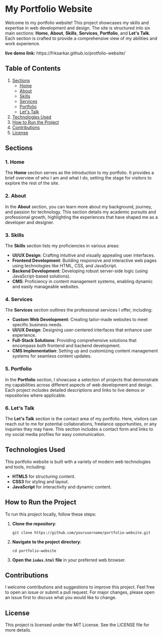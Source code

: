 <div class="markdown prose w-full break-words dark:prose-invert light">
    <h1>My Portfolio Website</h1>
    <p>
        Welcome to my portfolio website! This project showcases my skills and expertise in web development and design. The site is structured into six main sections: <strong>Home</strong>, <strong>About</strong>, <strong>Skills</strong>,
        <strong>Services</strong>, <strong>Portfolio</strong>, and <strong>Let's Talk</strong>. Each section is crafted to provide a comprehensive view of my abilities and work experience.
    </p>
    <strong>live demo link:</strong> https://frksarkar.github.io/protfolio-website/
    <h2>Table of Contents</h2>
    <ol>
    <li>
        <a href="#sections">Sections</a>
        <ul>
            <li><a href="#1-home">Home</a></li>
            <li><a href="#2-about">About</a></li>
            <li><a href="#3-skills">Skills</a></li>
            <li><a href="#4-services">Services</a></li>
            <li><a href="#5-portfolio">Portfolio</a></li>
            <li><a href="#6-lets-talk">Let's Talk</a></li>
        </ul>
    </li>
    <li><a href="#technologies-used">Technologies Used</a></li>
    <li><a href="#how-to-run-the-project">How to Run the Project</a></li>
    <li><a href="#contributions">Contributions</a></li>
    <li><a href="#license">License</a></li>
</ol>
    <h2>Sections</h2>
    <h3>1. Home</h3>
    <p>The <strong>Home</strong> section serves as the introduction to my portfolio. It provides a brief overview of who I am and what I do, setting the stage for visitors to explore the rest of the site.</p>
    <h3>2. About</h3>
    <p>
        In the <strong>About</strong> section, you can learn more about my background, journey, and passion for technology. This section details my academic pursuits and professional growth, highlighting the experiences that have shaped me
        as a developer and designer.
    </p>
    <h3>3. Skills</h3>
    <p>The <strong>Skills</strong> section lists my proficiencies in various areas:</p>
    <ul>
        <li><strong>UI/UX Design</strong>: Crafting intuitive and visually appealing user interfaces.</li>
        <li><strong>Frontend Development</strong>: Building responsive and interactive web pages using technologies like HTML, CSS, and JavaScript.</li>
        <li><strong>Backend Development</strong>: Developing robust server-side logic (using JavaScript-based solutions).</li>
        <li><strong>CMS</strong>: Proficiency in content management systems, enabling dynamic and easily manageable websites.</li>
    </ul>
    <h3>4. Services</h3>
    <p>The <strong>Services</strong> section outlines the professional services I offer, including:</p>
    <ul>
        <li><strong>Custom Web Development</strong>: Creating tailor-made websites to meet specific business needs.</li>
        <li><strong>UI/UX Design</strong>: Designing user-centered interfaces that enhance user experience.</li>
        <li><strong>Full-Stack Solutions</strong>: Providing comprehensive solutions that encompass both frontend and backend development.</li>
        <li><strong>CMS Implementation</strong>: Setting up and customizing content management systems for seamless content updates.</li>
    </ul>
    <h3>5. Portfolio</h3>
    <p>
        In the <strong>Portfolio</strong> section, I showcase a selection of projects that demonstrate my capabilities across different aspects of web development and design. Each project includes detailed descriptions and links to live
        demos or repositories where applicable.
    </p>
    <h3>6. Let's Talk</h3>
    <p>
        The <strong>Let's Talk</strong> section is the contact area of my portfolio. Here, visitors can reach out to me for potential collaborations, freelance opportunities, or any inquiries they may have. This section includes a contact
        form and links to my social media profiles for easy communication.
    </p>
    <h2>Technologies Used</h2>
    <p>This portfolio website is built with a variety of modern web technologies and tools, including:</p>
    <ul>
        <li><strong>HTML5</strong> for structuring content.</li>
        <li><strong>CSS3</strong> for styling and layout.</li>
        <li><strong>JavaScript</strong> for interactivity and dynamic content.</li>
    </ul>
    <h2>How to Run the Project</h2>
    <p>To run this project locally, follow these steps:</p>
    <ol>
        <li>
            <strong>Clone the repository</strong>:
            <pre><div class="dark bg-gray-950 rounded-md border-[0.5px] border-token-border-medium"><div class="overflow-y-auto p-4" dir="ltr"><code class="!whitespace-pre hljs language-bash">git <span class="hljs-built_in">clone</span> https://github.com/yourusername/portfolio-website.git
</code></div></div></pre>
        </li>
        <li>
            <strong>Navigate to the project directory</strong>:
            <pre><div class="dark bg-gray-950 rounded-md border-[0.5px] border-token-border-medium"><div class="overflow-y-auto p-4" dir="ltr"><code class="!whitespace-pre hljs language-bash"><span class="hljs-built_in">cd</span> portfolio-website
</code></div></div></pre>
        </li>
        <li>
            <strong>Open the <code>index.html</code> file</strong> in your preferred web browser.
        </li>
    </ol>
    <h2>Contributions</h2>
    <p>I welcome contributions and suggestions to improve this project. Feel free to open an issue or submit a pull request. For major changes, please open an issue first to discuss what you would like to change.</p>
    <h2>License</h2>
    <p>This project is licensed under the MIT License. See the <a rel="noreferrer">LICENSE</a> file for more details.</p>
</div>
